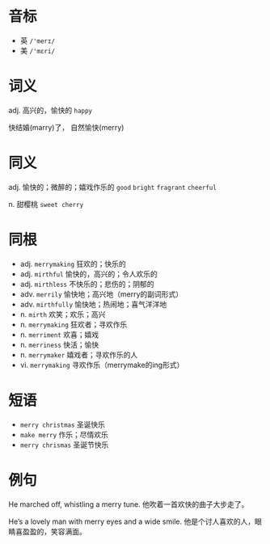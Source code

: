 # 音标

- 英 `/'merɪ/`
- 美 `/'mɛri/`

# 词义

adj. 高兴的，愉快的
`happy`



快结婚(marry)了， 自然愉快(merry)

# 同义

adj. 愉快的；微醉的；嬉戏作乐的
`good` `bright` `fragrant` `cheerful`

n. 甜樱桃
`sweet cherry`

# 同根

- adj. `merrymaking` 狂欢的；快乐的
- adj. `mirthful` 愉快的，高兴的；令人欢乐的
- adj. `mirthless` 不快乐的；悲伤的；阴郁的
- adv. `merrily` 愉快地；高兴地（merry的副词形式）
- adv. `mirthfully` 愉快地；热闹地；喜气洋洋地
- n. `mirth` 欢笑；欢乐；高兴
- n. `merrymaking` 狂欢者；寻欢作乐
- n. `merriment` 欢喜；嬉戏
- n. `merriness` 快活；愉快
- n. `merrymaker` 嬉戏者；寻欢作乐的人
- vi. `merrymaking` 寻欢作乐（merrymake的ing形式）

# 短语

- `merry christmas` 圣诞快乐
- `make merry` 作乐；尽情欢乐
- `merry chrismas` 圣诞节快乐

# 例句

He marched off, whistling a merry tune.
他吹着一首欢快的曲子大步走了。

He’s a lovely man with merry eyes and a wide smile.
他是个讨人喜欢的人，眼睛喜盈盈的，笑容满面。


